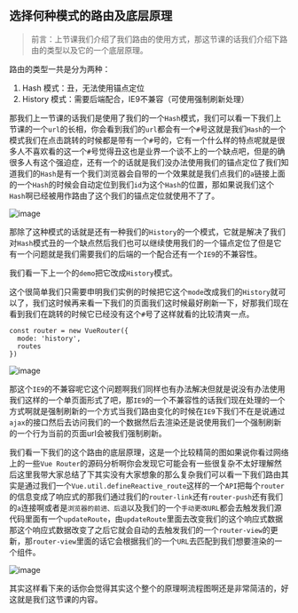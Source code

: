 ## 选择何种模式的路由及底层原理

> 前言：上节课我们介绍了我们路由的使用方式，那这节课的话我们介绍下路由的类型以及它的一个底层原理。

路由的类型一共是分为两种：
1. Hash 模式：丑，无法使用锚点定位
2. History 模式：需要后端配合，IE9不兼容（可使用强制刷新处理）


那我们上一节课的话我们是使用了我们的一个`Hash`模式，我们可以看一下我们上节课的一个`url`的长相，你会看到我们的`url`都会有一个`#`号这就是我们`Hash`的一个模式我们在点击跳转的时候都是带有一个`#`号的，它有一个什么样的特点呢就是很多人不喜欢看的这一个`#`号觉得丑这也是业界一个谈不上的一个缺点吧，但是的确很多人有这个强迫症，还有一个的话就是我们没办法使用我们的锚点定位了我们知道我们的`Hash`是有一个我们浏览器会自带的一个效果就是我们点我们的`a`链接上面的一个`Hash`的时候会自动定位到我们`id`为这个`Hash`的位置，那如果说我们这个`Hash`啊已经被用作路由了这个我们的锚点定位就使用不了了。

![image](http://i2.tiimg.com/717460/0c77c95f9f08b4e8.jpg)


那除了这种模式的话就是还有一种我们的`History`的一个模式，它就是解决了我们对`Hash`模式丑的一个缺点然后我们也可以继续使用我们的一个锚点定位了但是它有一个问题就是我们需要我们的后端的一个配合还有一个`IE9`的不兼容性。

我们看一下上一个的`demo`把它改成`History`模式。

这个很简单我们只需要申明我们实例的时候把它这个`mode`改成我们的`History`就可以了，我们这时候再来看一下我们的页面我们这时候最好刷新一下，好那我们现在看到我们在跳转的时候它已经没有这个`#`号了这样就看的比较清爽一点。


```
const router = new VueRouter({
  mode: 'history',
  routes
})
```
![image](http://i2.tiimg.com/717460/1c3696741083d116.jpg)

那这个`IE9`的不兼容呢它这个问题啊我们同样也有办法解决但就是说没有办法使用我们这样的一个单页面形式了吧，那`IE9`的一个不兼容性的话我们现在处理的一个方式啊就是强制刷新的一个方式当我们路由变化的时候在`IE9`下我们不在是说通过`ajax`的接口然后去访问我们的一个数据然后去渲染还是说使用我们一个强制刷新的一个行为当前的页面url会被我们强制刷新。

我们看一下我们的这个路由的底层原理，这是一个比较精简的图如果说你看过网络上的一些`Vue Router`的源码分析啊你会发现它可能会有一些很复杂不太好理解然后这里我带大家总结了下其实没有大家想象的那么复杂我们可以看一下我们路由其实是通过我们一个`Vue.util.defineReactive_route`这样的一个`API`把每个`router`的信息变成了响应式的那我们通过我们的`router-link`还有`router-push`还有我们的`a`连接啊或者是`浏览器的前进、后退`以及我们的一个`手动更改URL`都会去触发我们源代码里面有一个`updateRoute`，由`updateRoute`里面去改变我们的这个响应式数据那这个响应式数据改变了之后它就会自动的去触发我们的一个`router-view`的更新，那`router-view`里面的话它会根据我们的一个`URL`去匹配到我们想要渲染的一个组件。


![image](http://i2.tiimg.com/717460/78330293e8e89caa.jpg)


其实这样看下来的话你会觉得其实这个整个的原理啊流程图啊还是非常简洁的，好这就是我们这节课的内容。
